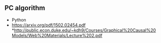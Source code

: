 ## PC algorithm
* Python
* https://arxiv.org/pdf/1502.02454.pdf
*http://public.econ.duke.edu/~kdh9/Courses/Graphical%20Causal%20Models/Web%20Materials/Lecture%202.pdf
